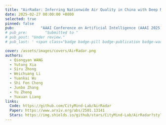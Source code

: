 ```yaml
---
title: "AirRadar: Inferring Nationwide Air Quality in China with Deep Neural Networks"
date: 2025-02-27 00:00:00 +0800
selected: true
pinned: false
pub:            "AAAI Conference on Artificial Intelligence (AAAI 2025), Philadelphia, America"
# pub_pre:        "Submitted to "
# pub_post: "Under review."
# pub_last: ' <span class="badge badge-pill badge-publication badge-warning">Poster</span>'

cover: /assets/images/covers/AirRadar.png
authors:
  - Qiongyan WANG
  - Yutong Xia
  - Siru Zhong
  - Weichuang Li
  - Yuankai Wu
  - Shi Fen Cheng
  - Junbo Zhang
  - Yu Zheng
  - Yuxuan Liang
links:
  Code: https://github.com/CityMind-Lab/AirRadar
  Paper: https://www.arxiv.org/abs/2501.13141
  Stars: https://img.shields.io/github/stars/CityMind-Lab/AirRadar?style=social
---
```

